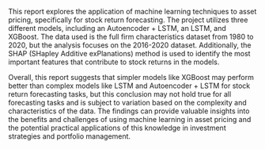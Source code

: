 This report explores the application of machine learning techniques to asset pricing, specifically for stock return forecasting. The project utilizes three different models, including an Autoencoder + LSTM, an LSTM, and XGBoost. The data used is the full firm characteristics dataset from 1980 to 2020, but the analysis focuses on the 2016-2020 dataset. Additionally, the SHAP (SHapley Additive exPlanations) method is used to identify the most important features that contribute to stock returns in the models.

Overall, this report suggests that simpler models like XGBoost may perform better than complex models like LSTM and Autoencoder + LSTM for stock return forecasting tasks, but this conclusion may not hold true for all forecasting tasks and is subject to variation based on the complexity and characteristics of the data. The findings can provide valuable insights into the benefits and challenges of using machine learning in asset pricing and the potential practical applications of this knowledge in investment strategies and portfolio management.
